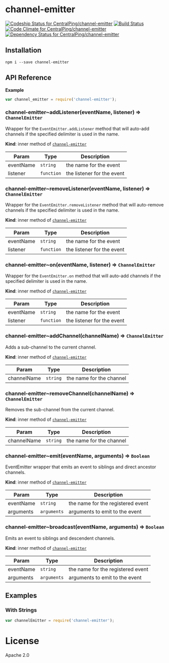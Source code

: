 channel-emitter
====================

[![Codeship Status for CentralPing/channel-emitter](https://codeship.com/projects/ec09ced0-ff30-0133-c4c4-0e8044b6a985/status)](https://codeship.com/projects/152745)
[![Build Status](https://travis-ci.org/CentralPing/channel-emitter.svg?branch=master)](https://travis-ci.org/CentralPing/channel-emitter)
[![Code Climate for CentralPing/channel-emitter](https://codeclimate.com/github/CentralPing/channel-emitter/badges/gpa.svg)](https://codeclimate.com/github/CentralPing/channel-emitter)
[![Dependency Status for CentralPing/channel-emitter](https://david-dm.org/CentralPing/channel-emitter.svg)](https://david-dm.org/CentralPing/channel-emitter)

## Installation

`npm i --save channel-emitter`

## API Reference
**Example**  
```js
var channel_emitter = require('channel-emitter');
```
<a name="module_channel-emitter..addListener"></a>

### channel-emitter~addListener(eventName, listener) ⇒ <code>ChannelEmitter</code>
Wrapper for the `EventEmitter.addListener` method that will auto-add channels
 if the specified delimiter is used in the name.

**Kind**: inner method of <code>[channel-emitter](#module_channel-emitter)</code>  

| Param | Type | Description |
| --- | --- | --- |
| eventName | <code>string</code> | the name for the event |
| listener | <code>function</code> | the listener for the event |

<a name="module_channel-emitter..removeListener"></a>

### channel-emitter~removeListener(eventName, listener) ⇒ <code>ChannelEmitter</code>
Wrapper for the `EventEmitter.removeListener` method that will auto-remove channels
 if the specified delimiter is used in the name.

**Kind**: inner method of <code>[channel-emitter](#module_channel-emitter)</code>  

| Param | Type | Description |
| --- | --- | --- |
| eventName | <code>string</code> | the name for the event |
| listener | <code>function</code> | the listener for the event |

<a name="module_channel-emitter..on"></a>

### channel-emitter~on(eventName, listener) ⇒ <code>ChannelEmitter</code>
Wrapper for the `EventEmitter.on` method that will auto-add channels
 if the specified delimiter is used in the name.

**Kind**: inner method of <code>[channel-emitter](#module_channel-emitter)</code>  

| Param | Type | Description |
| --- | --- | --- |
| eventName | <code>string</code> | the name for the event |
| listener | <code>function</code> | the listener for the event |

<a name="module_channel-emitter..addChannel"></a>

### channel-emitter~addChannel(channelName) ⇒ <code>ChannelEmitter</code>
Adds a sub-channel to the current channel.

**Kind**: inner method of <code>[channel-emitter](#module_channel-emitter)</code>  

| Param | Type | Description |
| --- | --- | --- |
| channelName | <code>string</code> | the name for the channel |

<a name="module_channel-emitter..removeChannel"></a>

### channel-emitter~removeChannel(channelName) ⇒ <code>ChannelEmitter</code>
Removes the sub-channel from the current channel.

**Kind**: inner method of <code>[channel-emitter](#module_channel-emitter)</code>  

| Param | Type | Description |
| --- | --- | --- |
| channelName | <code>string</code> | the name for the channel |

<a name="module_channel-emitter..emit"></a>

### channel-emitter~emit(eventName, arguments) ⇒ <code>Boolean</code>
EventEmitter wrapper that emits an event to siblings and direct ancestor
 channels.

**Kind**: inner method of <code>[channel-emitter](#module_channel-emitter)</code>  

| Param | Type | Description |
| --- | --- | --- |
| eventName | <code>string</code> | the name for the registered event |
| arguments | <code>arguments</code> | arguments to emit to the event |

<a name="module_channel-emitter..broadcast"></a>

### channel-emitter~broadcast(eventName, arguments) ⇒ <code>Boolean</code>
Emits an event to siblings and descendent channels.

**Kind**: inner method of <code>[channel-emitter](#module_channel-emitter)</code>  

| Param | Type | Description |
| --- | --- | --- |
| eventName | <code>string</code> | the name for the registered event |
| arguments | <code>arguments</code> | arguments to emit to the event |


## Examples

### With Strings
```js
var channelEmitter = require('channel-emitter');

```

# License

Apache 2.0
